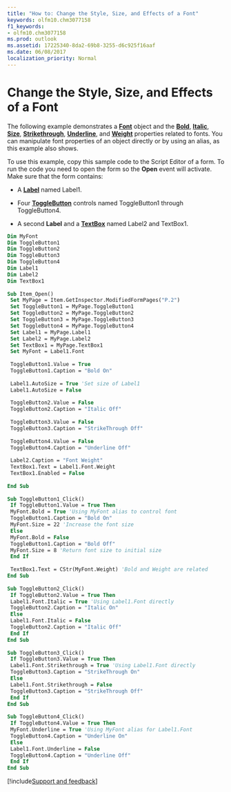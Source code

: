 ```yaml
---
title: "How to: Change the Style, Size, and Effects of a Font"
keywords: olfm10.chm3077158
f1_keywords:
- olfm10.chm3077158
ms.prod: outlook
ms.assetid: 17225340-8da2-69b8-3255-d6c925f16aaf
ms.date: 06/08/2017
localization_priority: Normal
---
```



# Change the Style, Size, and Effects of a Font

The following example demonstrates a  **[Font](../../../api/Outlook.font.md)** object and the **[Bold](../../../api/Outlook.font.bold.md)**,  **[Italic](../../../api/Outlook.font.italic.md)**,  **[Size](../../../api/Outlook.font.size.md)**,  **[Strikethrough](../../../api/Outlook.font.strikethrough.md)**,  **[Underline](../../../api/Outlook.font.underline.md)**, and  **[Weight](../../../api/Outlook.font.weight.md)** properties related to fonts. You can manipulate font properties of an object directly or by using an alias, as this example also shows.

To use this example, copy this sample code to the Script Editor of a form. To run the code you need to open the form so the  **Open** event will activate. Make sure that the form contains:

- A  **[Label](../../../api/Outlook.label.md)** named Label1.
    
- Four  **[ToggleButton](../../../api/Outlook.togglebutton.md)** controls named ToggleButton1 through ToggleButton4.
    
- A second  **Label** and a **[TextBox](../../../api/Outlook.textbox.md)** named Label2 and TextBox1.
    



```vb
Dim MyFont 
Dim ToggleButton1 
Dim ToggleButton2 
Dim ToggleButton3 
Dim ToggleButton4 
Dim Label1 
Dim Label2 
Dim TextBox1 
 
Sub Item_Open() 
 Set MyPage = Item.GetInspector.ModifiedFormPages("P.2") 
 Set ToggleButton1 = MyPage.ToggleButton1 
 Set ToggleButton2 = MyPage.ToggleButton2 
 Set ToggleButton3 = MyPage.ToggleButton3 
 Set ToggleButton4 = MyPage.ToggleButton4 
 Set Label1 = MyPage.Label1 
 Set Label2 = MyPage.Label2 
 Set TextBox1 = MyPage.TextBox1 
 Set MyFont = Label1.Font 
 
 ToggleButton1.Value = True 
 ToggleButton1.Caption = "Bold On" 
 
 Label1.AutoSize = True 'Set size of Label1 
 Label1.AutoSize = False 
 
 ToggleButton2.Value = False 
 ToggleButton2.Caption = "Italic Off" 
 
 ToggleButton3.Value = False 
 ToggleButton3.Caption = "StrikeThrough Off" 
 
 ToggleButton4.Value = False 
 ToggleButton4.Caption = "Underline Off" 
 
 Label2.Caption = "Font Weight" 
 TextBox1.Text = Label1.Font.Weight 
 TextBox1.Enabled = False 
 
End Sub 
 
Sub ToggleButton1_Click() 
 If ToggleButton1.Value = True Then 
 MyFont.Bold = True 'Using MyFont alias to control font 
 ToggleButton1.Caption = "Bold On" 
 MyFont.Size = 22 'Increase the font size 
 Else 
 MyFont.Bold = False 
 ToggleButton1.Caption = "Bold Off" 
 MyFont.Size = 8 'Return font size to initial size 
 End If 
 
 TextBox1.Text = CStr(MyFont.Weight) 'Bold and Weight are related 
End Sub 
 
Sub ToggleButton2_Click() 
 If ToggleButton2.Value = True Then 
 Label1.Font.Italic = True 'Using Label1.Font directly 
 ToggleButton2.Caption = "Italic On" 
 Else 
 Label1.Font.Italic = False 
 ToggleButton2.Caption = "Italic Off" 
 End If 
End Sub 
 
Sub ToggleButton3_Click() 
 If ToggleButton3.Value = True Then 
 Label1.Font.Strikethrough = True 'Using Label1.Font directly 
 ToggleButton3.Caption = "StrikeThrough On" 
 Else 
 Label1.Font.Strikethrough = False 
 ToggleButton3.Caption = "StrikeThrough Off" 
 End If 
End Sub 
 
Sub ToggleButton4_Click() 
 If ToggleButton4.Value = True Then 
 MyFont.Underline = True 'Using MyFont alias for Label1.Font 
 ToggleButton4.Caption = "Underline On" 
 Else 
 Label1.Font.Underline = False 
 ToggleButton4.Caption = "Underline Off" 
 End If 
End Sub
```

[!include[Support and feedback](~/includes/feedback-boilerplate.md)]